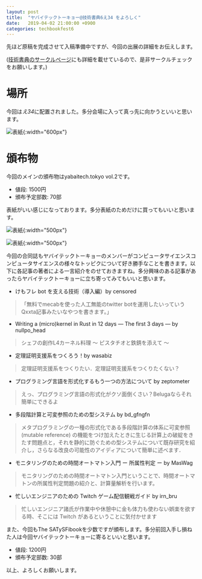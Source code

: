 ```yaml
---
layout: post
title:  "ヤバイテックトーキョー@技術書典6え34 をよろしく"
date:   2019-04-02 21:00:00 +0900
categories: techbookfest6
---
```


先ほど原稿を完成させて入稿準備中ですが、今回の出展の詳細をお伝えします。

([技術書典のサークルページ](https://techbookfest.org/event/tbf06/circle/63840002)にも詳細を載せているので、是非サークルチェックをお願いします。)

# 場所
今回は*え34*に配置されました。多分会場に入って真っ先に向かうといいと思います。

![表紙]({{site.baseurl}}/images/circle-layout.png){:width="600px"}

# 頒布物
今回のメインの頒布物はyabaitech.tokyo vol.2です。

* 値段: 1500円
* 頒布予定部数: 70部

表紙がいい感じになっております。多分表紙のためだけに買ってもいいと思います。

![表紙]({{site.baseurl}}/images/yabaitechvol2_front_final.jpg){:width="500px"}

![表紙]({{site.baseurl}}/images/yabaitechvol2_back_final.jpg){:width="500px"}

今回の合同誌もヤバイテックトーキョーのメンバーがコンピュータサイエンスコンピュータサイエンスの様々なトッピクについて好き勝手なことを書きます。以下に各記事の著者による一言紹介をのせておきますね。多分興味のある記事があったらヤバイテックトーキョーに立ち寄ってみてもいいと思います。

* けもフレ bot を支える技術（導入編）by censored
>「無料でmecabを使った人工無能のtwitter botを運用したいっていうQxxta記事みたいなやつを書きます。」
* Writing a (micro)kernel in Rust in 12 days ― The first 3 days ― by nullpo_head
> シェフの創作L4カーネル料理 〜 ピスタチオと鉄錆を添えて 〜
* 定理証明支援系をつくろう！by wasabiz
> 定理証明支援系をつくりたい．定理証明支援系をつくりたくない？
* プログラミング言語を形式化するもう一つの方法について by zeptometer
> えっ、プログラミング言語の形式化がクソ面倒くさい？Belugaならそれ簡単にできるよ
* 多段階計算と可変参照のための型システム by bd_gfngfn
> メタプログラミングの一種の形式化である多段階計算の体系に可変参照 (mutable reference) の機能をつけ加えたときに生じる計算上の破綻をきたす問題点と，それを静的に防ぐための型システムについて既存研究を紹介し，さらなる改良の可能性のアイディアについて簡単に述べます．
* モニタリングのための時間オートマトン入門 ー 所属性判定 ー by MasWag
> モニタリングのための時間オートマトン入門ということで、時間オートマトンの所属性判定問題の紹介と、計算量解析を行います。
* 忙しいエンジニアのための Twitch ゲーム配信観戦ガイド by irn_bru
> 忙しいエンジニア諸氏が作業中や休憩中に金も体力も使わない娯楽を欲する時、そこには Twitch があるということに気付かせます

また、今回もThe SATySFibookを少数ですが頒布します。多分前回入手し損ねた人は今回ヤバイテックトーキョーに寄るといいと思います。
* 値段: 1200円
* 頒布予定部数: 30部

以上、よろしくお願いします。